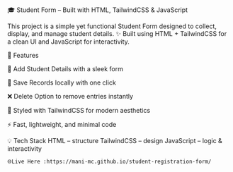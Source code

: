 🎓 Student Form – Built with HTML, TailwindCSS & JavaScript

This project is a simple yet functional Student Form designed to collect, display, and manage student details.
✨ Built using HTML + TailwindCSS for a clean UI and JavaScript for interactivity.

🔑 Features

📌 Add Student Details with a sleek form

💾 Save Records locally with one click

❌ Delete Option to remove entries instantly

🎨 Styled with TailwindCSS for modern aesthetics

⚡ Fast, lightweight, and minimal code

💡 Tech Stack
    HTML – structure
    TailwindCSS – design
    JavaScript – logic & interactivity

    🌐Live Here :https://mani-mc.github.io/student-registration-form/
